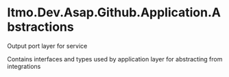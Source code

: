 # Itmo.Dev.Asap.Github.Application.Abstractions

Output port layer for service

Contains interfaces and types used by application layer for abstracting from integrations